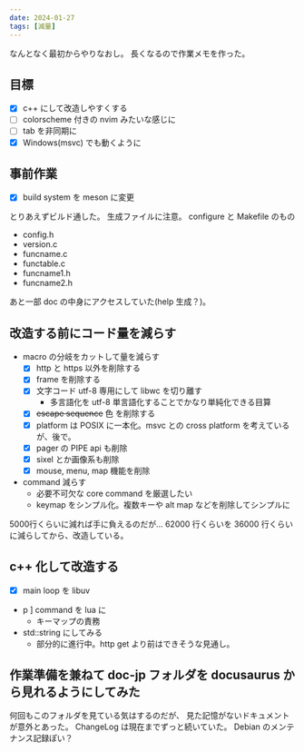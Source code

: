 ```yaml
---
date: 2024-01-27
tags: [減量]
---
```


なんとなく最初からやりなおし。
長くなるので作業メモを作った。

<!-- truncate -->

## 目標

- [x] c++ にして改造しやすくする
- [ ] colorscheme 付きの nvim みたいな感じに
- [ ] tab を非同期に
- [x] Windows(msvc) でも動くように

## 事前作業

- [x] build system を meson に変更

とりあえずビルド通した。
生成ファイルに注意。
configure と Makefile のもの

- config.h
- version.c
- funcname.c
- functable.c
- funcname1.h
- funcname2.h

あと一部 doc の中身にアクセスしていた(help 生成？)。

## 改造する前にコード量を減らす

- macro の分岐をカットして量を減らす
  - [x] http と https 以外を削除する
  - [x] frame を削除する
  - [x] 文字コード utf-8 専用にして libwc を切り離す
    - 多言語化を utf-8 単言語化することでかなり単純化できる目算
  - [x] ~~escape sequence~~ 色 を削除する
  - [x] platform は POSIX に一本化。msvc との cross platform を考えているが、後で。
  - [x] pager の PIPE api も削除
  - [x] sixel とか画像系も削除
  - [x] mouse, menu, map 機能を削除

- command 減らす
  - 必要不可欠な core command を厳選したい
  - keymap をシンプル化。複数キーや alt map などを削除してシンプルに

5000行くらいに減れば手に負えるのだが…
62000 行くらいを 36000 行くらいに減らしてから、改造している。

## c++ 化して改造する

- [x] main loop を libuv
- p ] command を lua に
  - キーマップの責務
- std::string にしてみる
  - 部分的に進行中。http get より前はできそうな見通し。

## 作業準備を兼ねて doc-jp フォルダを docusaurus から見れるようにしてみた

何回もこのフォルダを見ている気はするのだが、
見た記憶がないドキュメントが意外とあった。
ChangeLog は現在までずっと続いていた。
Debian のメンテナンス記録ぽい？
